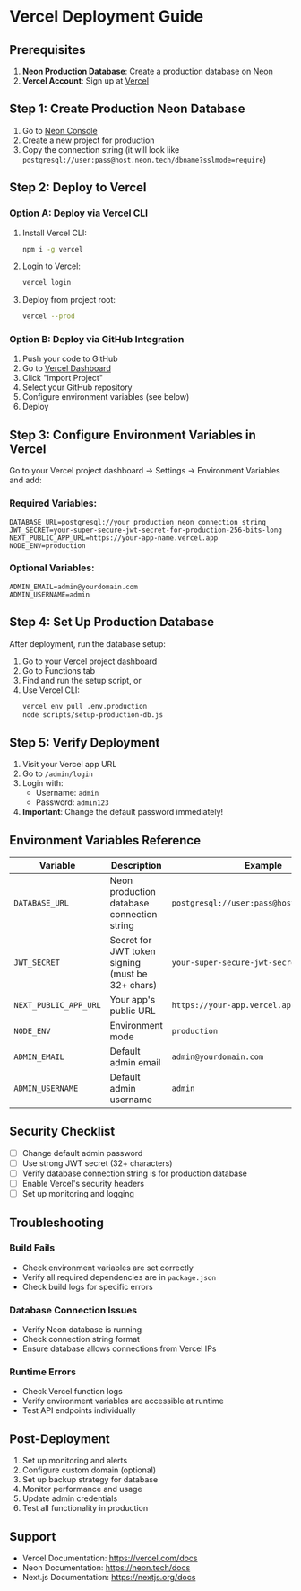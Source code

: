 # Vercel Deployment Guide

## Prerequisites

1. **Neon Production Database**: Create a production database on [Neon](https://neon.tech)
2. **Vercel Account**: Sign up at [Vercel](https://vercel.com)

## Step 1: Create Production Neon Database

1. Go to [Neon Console](https://console.neon.tech)
2. Create a new project for production
3. Copy the connection string (it will look like `postgresql://user:pass@host.neon.tech/dbname?sslmode=require`)

## Step 2: Deploy to Vercel

### Option A: Deploy via Vercel CLI

1. Install Vercel CLI:
   ```bash
   npm i -g vercel
   ```

2. Login to Vercel:
   ```bash
   vercel login
   ```

3. Deploy from project root:
   ```bash
   vercel --prod
   ```

### Option B: Deploy via GitHub Integration

1. Push your code to GitHub
2. Go to [Vercel Dashboard](https://vercel.com/dashboard)
3. Click "Import Project"
4. Select your GitHub repository
5. Configure environment variables (see below)
6. Deploy

## Step 3: Configure Environment Variables in Vercel

Go to your Vercel project dashboard → Settings → Environment Variables and add:

### Required Variables:
```
DATABASE_URL=postgresql://your_production_neon_connection_string
JWT_SECRET=your-super-secure-jwt-secret-for-production-256-bits-long
NEXT_PUBLIC_APP_URL=https://your-app-name.vercel.app
NODE_ENV=production
```

### Optional Variables:
```
ADMIN_EMAIL=admin@yourdomain.com
ADMIN_USERNAME=admin
```

## Step 4: Set Up Production Database

After deployment, run the database setup:

1. Go to your Vercel project dashboard
2. Go to Functions tab
3. Find and run the setup script, or
4. Use Vercel CLI:
   ```bash
   vercel env pull .env.production
   node scripts/setup-production-db.js
   ```

## Step 5: Verify Deployment

1. Visit your Vercel app URL
2. Go to `/admin/login`
3. Login with:
   - Username: `admin`
   - Password: `admin123`
4. **Important**: Change the default password immediately!

## Environment Variables Reference

| Variable | Description | Example |
|----------|-------------|---------|
| `DATABASE_URL` | Neon production database connection string | `postgresql://user:pass@host.neon.tech/db` |
| `JWT_SECRET` | Secret for JWT token signing (must be 32+ chars) | `your-super-secure-jwt-secret` |
| `NEXT_PUBLIC_APP_URL` | Your app's public URL | `https://your-app.vercel.app` |
| `NODE_ENV` | Environment mode | `production` |
| `ADMIN_EMAIL` | Default admin email | `admin@yourdomain.com` |
| `ADMIN_USERNAME` | Default admin username | `admin` |

## Security Checklist

- [ ] Change default admin password
- [ ] Use strong JWT secret (32+ characters)
- [ ] Verify database connection string is for production database
- [ ] Enable Vercel's security headers
- [ ] Set up monitoring and logging

## Troubleshooting

### Build Fails
- Check environment variables are set correctly
- Verify all required dependencies are in `package.json`
- Check build logs for specific errors

### Database Connection Issues
- Verify Neon database is running
- Check connection string format
- Ensure database allows connections from Vercel IPs

### Runtime Errors
- Check Vercel function logs
- Verify environment variables are accessible at runtime
- Test API endpoints individually

## Post-Deployment

1. Set up monitoring and alerts
2. Configure custom domain (optional)
3. Set up backup strategy for database
4. Monitor performance and usage
5. Update admin credentials
6. Test all functionality in production

## Support

- Vercel Documentation: https://vercel.com/docs
- Neon Documentation: https://neon.tech/docs
- Next.js Documentation: https://nextjs.org/docs
